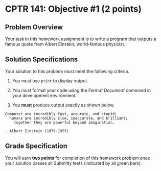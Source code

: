 # CPTR 141: Objective #1 (2 points)

## Problem Overview

Your task in this homework assignment is to write a program that outputs a famous quote from Albert Einstein, world-famous physicist.

## Solution Specifications

Your solution to this problem must meet the following criteria.

1. You must use `print` to display output.

2. You must format your code using the *Format Document* command in your development environment.

3. You **must** produce output exactly as shown below.

```text
Computer are incredibly fast, accurate, and stupid;
  humans are incredibly slow, inaccurate, and brilliant;
    together they are powerful beyond imagination.
    
- Albert Einstein (1879-1955)
```

## Grade Specification

You will earn **two points** for completion of this homework problem once your solution passes all Submitty tests (indicated by all green bars).
